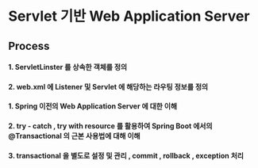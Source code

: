 # Servlet 기반 Web Application Server
## Process
#### 1. ServletLinster 를 상속한 객체를 정의
#### 2. web.xml 에 Listener 및 Servlet 에 해당하는 라우팅 정보를 정의


#### 1. Spring 이전의 Web Application Server 에 대한 이해
#### 2. try - catch , try with resource 를 활용하여 Spring Boot 에서의 @Transactional 의 근본 사용법에 대해 이해
#### 3. transactional 을 별도로 설정 및 관리 , commit , rollback , exception 처리
